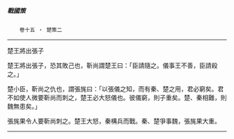 

##### 戰國策
　　`卷十五 ‧ 楚策二`

* * *

楚王將出張子

楚王將出張子，恐其敗己也，靳尚謂楚王曰：「臣請隨之。儀事王不善，臣請殺之。」

楚小臣，靳尚之仇也，謂張旄曰：「以張儀之知，而有秦、楚之用，君必窮矣。君不如使人微要靳尚而刺之，楚王必大怒儀也。彼儀窮，則子重矣。楚、秦相難，則魏無患矣。」

張旄果令人要靳尚刺之。楚王大怒，秦構兵而戰。秦、楚爭事魏，張旄果大重。

* * *

